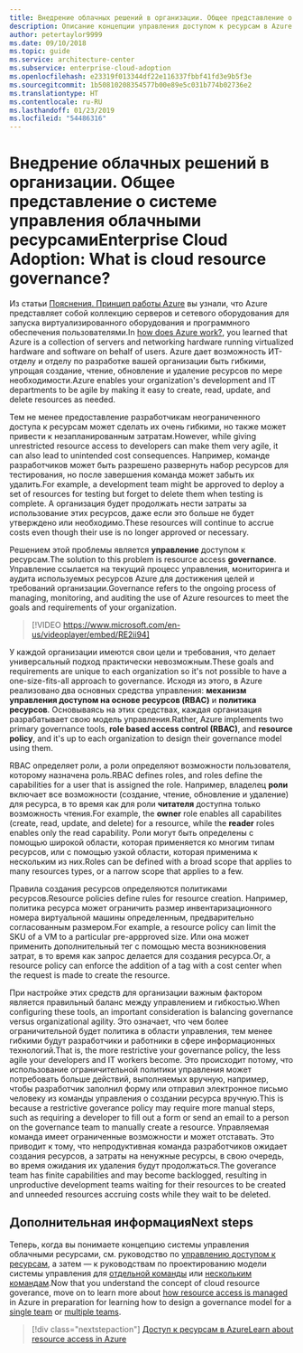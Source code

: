 ```yaml
---
title: Внедрение облачных решений в организации. Общее представление о системе управления облачными ресурсами
description: Описание концепции управления доступом к ресурсам в Azure.
author: petertaylor9999
ms.date: 09/10/2018
ms.topic: guide
ms.service: architecture-center
ms.subservice: enterprise-cloud-adoption
ms.openlocfilehash: e23319f013344df22e116337fbbf41fd3e9b5f3e
ms.sourcegitcommit: 1b50810208354577b00e89e5c031b774b02736e2
ms.translationtype: HT
ms.contentlocale: ru-RU
ms.lasthandoff: 01/23/2019
ms.locfileid: "54486316"
---
```

# <a name="enterprise-cloud-adoption-what-is-cloud-resource-governance"></a><span data-ttu-id="4b5c0-103">Внедрение облачных решений в организации. Общее представление о системе управления облачными ресурсами</span><span class="sxs-lookup"><span data-stu-id="4b5c0-103">Enterprise Cloud Adoption: What is cloud resource governance?</span></span>

<span data-ttu-id="4b5c0-104">Из статьи [Пояснения. Принцип работы Azure](what-is-azure.md) вы узнали, что Azure представляет собой коллекцию серверов и сетевого оборудования для запуска виртуализированного оборудования и программного обеспечения пользователями.</span><span class="sxs-lookup"><span data-stu-id="4b5c0-104">In [how does Azure work?](what-is-azure.md), you learned that Azure is a collection of servers and networking hardware running virtualized hardware and software on behalf of users.</span></span> <span data-ttu-id="4b5c0-105">Azure дает возможность ИТ-отделу и отделу по разработке вашей организации быть гибкими, упрощая создание, чтение, обновление и удаление ресурсов по мере необходимости.</span><span class="sxs-lookup"><span data-stu-id="4b5c0-105">Azure enables your organization's development and IT departments to be agile by making it easy to create, read, update, and delete resources as needed.</span></span>

<span data-ttu-id="4b5c0-106">Тем не менее предоставление разработчикам неограниченного доступа к ресурсам может сделать их очень гибкими, но также может привести к незапланированным затратам.</span><span class="sxs-lookup"><span data-stu-id="4b5c0-106">However, while giving unrestricted resource access to developers can make them very agile, it can also lead to unintended cost consequences.</span></span> <span data-ttu-id="4b5c0-107">Например, команде разработчиков может быть разрешено развернуть набор ресурсов для тестирования, но после завершения команда может забыть их удалить.</span><span class="sxs-lookup"><span data-stu-id="4b5c0-107">For example, a development team might be approved to deploy a set of resources for testing but forget to delete them when testing is complete.</span></span> <span data-ttu-id="4b5c0-108">А организация будет продолжать нести затраты за использование этих ресурсов, даже если это больше не будет утверждено или необходимо.</span><span class="sxs-lookup"><span data-stu-id="4b5c0-108">These resources will continue to accrue costs even though their use is no longer approved or necessary.</span></span> 

<span data-ttu-id="4b5c0-109">Решением этой проблемы является **управление** доступом к ресурсам.</span><span class="sxs-lookup"><span data-stu-id="4b5c0-109">The solution to this problem is resource access **governance**.</span></span> <span data-ttu-id="4b5c0-110">Управление ссылается на текущий процесс управления, мониторинга и аудита используемых ресурсов Azure для достижения целей и требований организации.</span><span class="sxs-lookup"><span data-stu-id="4b5c0-110">Governance refers to the ongoing process of managing, monitoring, and auditing the use of Azure resources to meet the goals and requirements of your organization.</span></span> 

> [!VIDEO https://www.microsoft.com/en-us/videoplayer/embed/RE2ii94] 

<span data-ttu-id="4b5c0-111">У каждой организации имеются свои цели и требования, что делает универсальный подход практически невозможным.</span><span class="sxs-lookup"><span data-stu-id="4b5c0-111">These goals and requirements are unique to each organization so it's not possible to have a one-size-fits-all approach to governance.</span></span> <span data-ttu-id="4b5c0-112">Исходя из этого, в Azure реализовано два основных средства управления: **механизм управления доступом на основе ресурсов (RBAC)** и **политика ресурсов**. Основываясь на этих средствах, каждая организация разрабатывает свою модель управления.</span><span class="sxs-lookup"><span data-stu-id="4b5c0-112">Rather, Azure implements two primary governance tools, **role based access control (RBAC)**, and **resource policy**, and it's up to each organization to design their governance model using them.</span></span>

<span data-ttu-id="4b5c0-113">RBAC определяет роли, а роли определяют возможности пользователя, которому назначена роль.</span><span class="sxs-lookup"><span data-stu-id="4b5c0-113">RBAC defines roles, and roles define the capabilities for a user that is assigned the role.</span></span> <span data-ttu-id="4b5c0-114">Например, владелец **роли** включает все возможности (создание, чтение, обновление и удаление) для ресурса, в то время как для роли **читателя** доступна только возможность чтения.</span><span class="sxs-lookup"><span data-stu-id="4b5c0-114">For example, the **owner** role enables all capabilites (create, read, update, and delete) for a resource, while the  **reader** roles enables only the read capability.</span></span> <span data-ttu-id="4b5c0-115">Роли могут быть определены с помощью широкой области, которая применяется ко многим типам ресурсов, или с помощью узкой области, которая применима к нескольким из них.</span><span class="sxs-lookup"><span data-stu-id="4b5c0-115">Roles can be defined with a broad scope that applies to many resources types, or a narrow scope that applies to a few.</span></span> 

<span data-ttu-id="4b5c0-116">Правила создания ресурсов определяются политиками ресурсов.</span><span class="sxs-lookup"><span data-stu-id="4b5c0-116">Resource policies define rules for resource creation.</span></span> <span data-ttu-id="4b5c0-117">Например, политика ресурса может ограничить размер инвентаризационного номера виртуальной машины определенным, предварительно согласованным размером.</span><span class="sxs-lookup"><span data-stu-id="4b5c0-117">For example, a resource policy can limit the SKU of a VM to a particular pre-appproved size.</span></span> <span data-ttu-id="4b5c0-118">Или она может применить дополнительный тег с помощью места возникновения затрат, в то время как запрос делается для создания ресурса.</span><span class="sxs-lookup"><span data-stu-id="4b5c0-118">Or, a resource policy can enforce the addition of a tag with a cost center when the request is made to create the resource.</span></span> 

<span data-ttu-id="4b5c0-119">При настройке этих средств для организации важным фактором является правильный баланс между управлением и гибкостью.</span><span class="sxs-lookup"><span data-stu-id="4b5c0-119">When configuring these tools, an important consideration is balancing governance versus organizational agility.</span></span> <span data-ttu-id="4b5c0-120">Это означает, что чем более ограничительной будет политика в области управления, тем менее гибкими будут разработчики и работники в сфере информационных технологий.</span><span class="sxs-lookup"><span data-stu-id="4b5c0-120">That is, the more restrictive your governance policy, the less agile your developers and IT workers become.</span></span> <span data-ttu-id="4b5c0-121">Это происходит потому, что использование ограничительной политики управления может потребовать больше действий, выполняемых вручную, например, чтобы разработчик заполнил форму или отправил электронное письмо человеку из команды управления о создании ресурса вручную.</span><span class="sxs-lookup"><span data-stu-id="4b5c0-121">This is because a restrictive goverance policy may require more manual steps, such as requiring a developer to fill out a form or send an email to a person on the governance team to manually create a resource.</span></span> <span data-ttu-id="4b5c0-122">Управляемая команда имеет ограниченные возможности и может отставать. Это приводит к тому, что непродуктивная команда разработчиков ожидает создания ресурсов, а затраты на ненужные ресурсы, в свою очередь, во время ожидания их удаления будут продолжаться.</span><span class="sxs-lookup"><span data-stu-id="4b5c0-122">The goverance team has finite capabilities and may become backlogged, resulting in unproductive development teams waiting for their resources to be created and unneeded resources accruing costs while they wait to be deleted.</span></span>

## <a name="next-steps"></a><span data-ttu-id="4b5c0-123">Дополнительная информация</span><span class="sxs-lookup"><span data-stu-id="4b5c0-123">Next steps</span></span>

<span data-ttu-id="4b5c0-124">Теперь, когда вы понимаете концепцию системы управления облачными ресурсами, см. руководство по [управлению доступом к ресурсам](azure-resource-access.md), а затем — к руководствам по проектированию модели системы управления для [отдельной команды](../governance/governance-single-team.md) или [нескольким командам](../governance/governance-multiple-teams.md).</span><span class="sxs-lookup"><span data-stu-id="4b5c0-124">Now that you understand the concept of cloud resource goverance, move on to learn more about [how resource access is managed](azure-resource-access.md) in Azure in preparation for learning how to design a governance model for a [single team](../governance/governance-single-team.md) or [multiple teams](../governance/governance-multiple-teams.md).</span></span>

> [!div class="nextstepaction"]
> [<span data-ttu-id="4b5c0-125">Доступ к ресурсам в Azure</span><span class="sxs-lookup"><span data-stu-id="4b5c0-125">Learn about resource access in Azure</span></span>](azure-resource-access.md)
